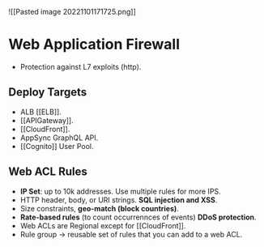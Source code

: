 ![[Pasted image 20221101171725.png]]

# Web Application Firewall

- Protection against L7 exploits (http).

## Deploy Targets

- ALB [[ELB]].
- [[APIGateway]].
- [[CloudFront]].
- AppSync GraphQL API.
- [[Cognito]] User Pool.

## Web ACL Rules

- **IP Set**: up to 10k addresses. Use multiple rules for more IPS.
- HTTP header, body, or URI strings. **SQL injection and XSS**.
- Size constraints, **geo-match (block countries)**.
- **Rate-based rules** (to count occurrennces of events) **DDoS protection**.
- Web ACLs are Regional except for [[CloudFront]].
- Rule group -> reusable set of rules that you can add to a web ACL.
